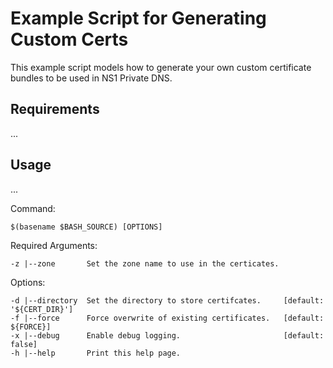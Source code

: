 # Example Script for Generating Custom Certs

This example script models how to generate your own custom certificate bundles to be used in NS1 Private DNS. 

## Requirements
...

## Usage 
...

Command: 
```
$(basename $BASH_SOURCE) [OPTIONS]
```

Required Arguments:
```  
-z |--zone       Set the zone name to use in the certicates.
```
Options:
```
-d |--directory  Set the directory to store certifcates.     [default: '${CERT_DIR}']
-f |--force      Force overwrite of existing certificates.   [default: ${FORCE}]
-x |--debug      Enable debug logging.                       [default: false]
-h |--help       Print this help page.
```
